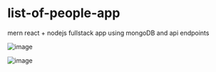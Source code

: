 # list-of-people-app
mern react + nodejs fullstack app using mongoDB and api endpoints

![image](https://user-images.githubusercontent.com/57454459/204632816-e1492cb6-a4f5-4148-9d6e-8c8238a5708d.png)


![image](https://user-images.githubusercontent.com/57454459/204633026-9ff5b0b5-0b1e-424f-89c0-9b750e8e23f8.png)

